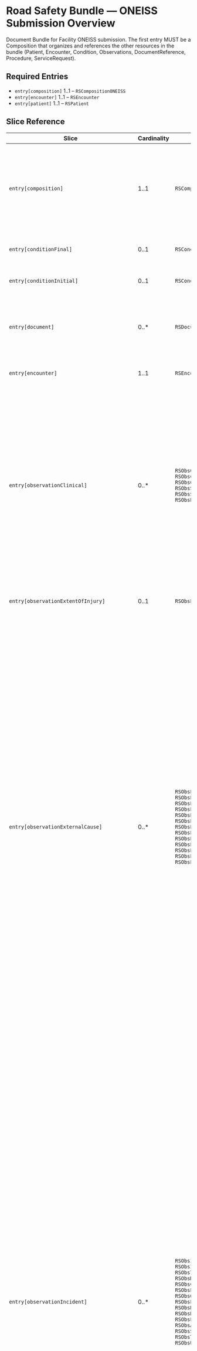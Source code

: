 <!-- generated by scripts/update-bundle-intros.ts; do not edit manually -->
# Road Safety Bundle — ONEISS Submission Overview

Document Bundle for Facility ONEISS submission. The first entry MUST be a Composition that organizes and references the other resources in the bundle (Patient, Encounter, Condition, Observations, DocumentReference, Procedure, ServiceRequest).

## Required Entries

- `entry[composition]` 1..1 – `RSCompositionONEISS`
- `entry[encounter]` 1..1 – `RSEncounter`
- `entry[patient]` 1..1 – `RSPatient`

## Slice Reference

| Slice | Cardinality | Allowed Resources | Notes |
| --- | --- | --- | --- |
| `entry[composition]` | 1..1 | `RSCompositionONEISS` | `RSCompositionONEISS`: Road Safety Composition — ONEISS Submission — Composition that organises a facility (ONEISS) submission. Sections MUST reference the other resources present in the corresponding document Bundle (Patient, Encounter, Condition, Observations, DocumentReference, Procedure, ServiceRequest). |
| `entry[conditionFinal]` | 0..1 | `RSConditionFinalDiagnosis` | `RSConditionFinalDiagnosis`: Road Safety Condition — Final Diagnosis — Final diagnosis per CSV mapping. |
| `entry[conditionInitial]` | 0..1 | `RSConditionInitialImpression` | `RSConditionInitialImpression`: Road Safety Condition — Initial Impression — Initial impression per CSV mapping. |
| `entry[document]` | 0..* | `RSDocumentReference` | `RSDocumentReference`: Road Safety DocumentReference (Evidence) — Evidence and post-crash documentation linked to the incident (e.g., cause of crash, party at fault, incident management logs, CCTV, shape files). |
| `entry[encounter]` | 1..1 | `RSEncounter` | `RSEncounter`: Road Safety Encounter Vehicle Used — Identifier and type of transport vehicle used during an encounter. |
| `entry[observationClinical]` | 0..* | `RSObsOtherRiskFactors`<br>`RSObsConditionOfPatient`<br>`RSObsOutcome`<br>`RSObsStatusOnArrival`<br>`RSObsStatusOnArrivalAliveDetail`<br>`RSObsBloodAlcoholConcentration` | `RSObsOtherRiskFactors`: Road Safety Observation - Other Risk Factors — Other risk factors at the time of incident; allow text for 'Others'.<br>`RSObsConditionOfPatient`: Road Safety Observation - Condition of Patient — Overall condition of patient at assessment.<br>`RSObsOutcome`: Road Safety Observation - Outcome at Release — Outcome at release from ER/OPD/RHU.<br>`RSObsStatusOnArrival`: Road Safety Observation - Status on Arrival — Status upon reaching facility/hospital.<br>`RSObsStatusOnArrivalAliveDetail`: Road Safety Observation - If Alive: Conscious/Unconscious — If alive on arrival, consciousness detail.<br>`RSObsBloodAlcoholConcentration`: Road Safety Observation - Blood Alcohol Concentration — Blood alcohol concentration. |
| `entry[observationExtentOfInjury]` | 0..1 | `RSObsExtentOfInjury` | `RSObsExtentOfInjury`: Road Safety Observation - Extent of Injury — Extent / severity estimate or category of injury (e.g., minor, moderate, severe). |
| `entry[observationExternalCause]` | 0..* | `RSObsECBitesStings`<br>`RSObsECBurns`<br>`RSObsECChemical`<br>`RSObsECSharpObject`<br>`RSObsECDrowning`<br>`RSObsECForcesOfNature`<br>`RSObsECFall`<br>`RSObsECFirecracker`<br>`RSObsECGunshot`<br>`RSObsECHangingStrangulation`<br>`RSObsECMaulingAssault`<br>`RSObsECSexualAssault`<br>`RSObsECOther` | `RSObsECBitesStings`: Road Safety Observation - External Cause: Bites/Stings — Flag indicating bites/stings.<br>`RSObsECBurns`: Road Safety Observation - External Cause: Burns — Flag indicating burns as external cause.<br>`RSObsECChemical`: Road Safety Observation - External Cause: Chemical/Substance — Observation for chemical/substance exposure.<br>`RSObsECSharpObject`: Road Safety Observation - External Cause: Contact with Sharp Object — Flag indicating sharp object cause.<br>`RSObsECDrowning`: Road Safety Observation - External Cause: Drowning — Flag indicating drowning.<br>`RSObsECForcesOfNature`: Road Safety Observation - External Cause: Exposure to Forces of Nature — Flag indicating exposure to natural disaster/calamity.<br>`RSObsECFall`: Road Safety Observation - External Cause: Fall — Flag indicating fall.<br>`RSObsECFirecracker`: Road Safety Observation - External Cause: Firecracker — Flag indicating firecracker-related cause.<br>`RSObsECGunshot`: Road Safety Observation - External Cause: Gunshot — Flag indicating gunshot.<br>`RSObsECHangingStrangulation`: Road Safety Observation - External Cause: Hanging/Strangulation — Flag indicating hanging/strangulation.<br>`RSObsECMaulingAssault`: Road Safety Observation - External Cause: Mauling/Assault — Flag indicating assault.<br>`RSObsECSexualAssault`: Road Safety Observation - External Cause: Sexual Assault/Abuse/Rape (Alleged) — Flag indicating sexual assault.<br>`RSObsECOther`: Road Safety Observation - External Cause: Other — Flag indicating other external cause. |
| `entry[observationIncident]` | 0..* | `RSObsInjuryDateTime`<br>`RSObsInjuryIntent`<br>`RSObsTransportVehicularAccident`<br>`RSObsModeOfTransport`<br>`RSObsCollisionVsNonCollision`<br>`RSObsPatientsVehicle`<br>`RSObsOtherVehicleInvolved`<br>`RSObsPositionOfPatient`<br>`RSObsHowManyVehicles`<br>`RSObsHowManyPatients`<br>`RSObsPlaceOfOccurrence`<br>`RSObsActivityAtIncident`<br>`RSObsSafetyAccessories`<br>`RSObsTriagePriority`<br>`RSObsUrgencyLevel` | `RSObsInjuryDateTime`: Road Safety Observation - Date/Time of Injury — Timestamp of injury occurrence.<br>`RSObsInjuryIntent`: Road Safety Observation - Injury Intent — Intent of injury (Unintentional, Intentional-self, Intentional-violence, Undetermined).<br>`RSObsTransportVehicularAccident`: Road Safety Observation - Transport/Vehicular Accident — Boolean flag indicating transport/vehicular accident.<br>`RSObsModeOfTransport`: Road Safety Observation - Mode of Transport to Facility — Mode of transport to the hospital/facility; allow coded value with optional text for 'Others'.<br>`RSObsCollisionVsNonCollision`: Road Safety Observation - Collision vs Non-Collision — Indicates whether the incident was collision or non-collision.<br>`RSObsPatientsVehicle`: Road Safety Observation - Patient's Vehicle — Type of vehicle used by patient; text for 'Others'.<br>`RSObsOtherVehicleInvolved`: Road Safety Observation - Other Vehicle/Object Involved — Other vehicle/object type involved; text for 'Others'.<br>`RSObsPositionOfPatient`: Road Safety Observation - Position of Patient — Seat/position (driver/front passenger/rear/pedestrian); text for 'Others'.<br>`RSObsHowManyVehicles`: Road Safety Observation - How Many Vehicles Involved — Count of vehicles involved.<br>`RSObsHowManyPatients`: Road Safety Observation - How Many Patients Involved — Count of patients involved.<br>`RSObsPlaceOfOccurrence`: Road Safety Observation - Place of Occurrence — Place type where injury occurred; name can be carried in note when applicable.<br>`RSObsActivityAtIncident`: Road Safety Observation - Activity at Time of Incident — Activity of the patient at time of incident; allow text fallback.<br>`RSObsSafetyAccessories`: Road Safety Observation - Safety Accessories — Safety accessories present/used; allow text for 'Others'.<br>`RSObsTriagePriority`: Road Safety Observation - Triage Priority — Triage category assigned at scene (e.g., Red/Yellow/Green/Black).<br>`RSObsUrgencyLevel`: Road Safety Observation - Priority Level (Urgency) — System-generated urgency level per CAD/agency rules. |
| `entry[observationInjuries]` | 0..* | `RSObsMultipleInjuries`<br>`RSObsAbrasion`<br>`RSObsAvulsion`<br>`RSObsNatureBurns`<br>`RSObsECBurns`<br>`RSObsConcussion`<br>`RSObsContusion`<br>`RSObsFracture`<br>`RSObsOpenWound`<br>`RSObsTraumaticAmputation`<br>`RSObsOtherInjury` | `RSObsMultipleInjuries`: Road Safety Observation - Multiple Injuries? — Boolean flag indicating multiple injuries.<br>`RSObsAbrasion`: Road Safety Observation - Abrasion — Abrasion present; with optional site and details.<br>`RSObsAvulsion`: Road Safety Observation - Avulsion — Avulsion present; with optional site and details.<br>`RSObsNatureBurns`: Road Safety Observation - External Cause: Burns — Flag indicating burns as external cause.<br>`RSObsECBurns`: Road Safety Observation - External Cause: Burns — Flag indicating burns as external cause.<br>`RSObsConcussion`: Road Safety Observation - Concussion — Concussion present; with site and details.<br>`RSObsContusion`: Road Safety Observation - Contusion — Contusion present; with site and details.<br>`RSObsFracture`: Road Safety Observation - Fracture — Fracture observation. Use valueCodeableConcept to indicate fracture type (e.g., open or closed). Sites captured in top-level bodySite and details in note.<br>`RSObsOpenWound`: Road Safety Observation - Open Wound — Open wound present; with site and details. Capture mechanism/type in a structured component (valueCodeableConcept with text).<br>`RSObsTraumaticAmputation`: Road Safety Observation - Traumatic Amputation — Traumatic amputation present; with site and details.<br>`RSObsOtherInjury`: Road Safety Observation - Other Specified Injury — Other specified injury present; capture type as valueCodeableConcept (text allowed) with optional site and details. |
| `entry[observationReferredByFacility]` | 0..1 | `RSObsReferredByFacility` | `RSObsReferredByFacility`: Road Safety Observation - Referred By Facility — Flag indicating patient was referred by another hospital/facility. |
| `entry[observationTransferredFromFacility]` | 0..1 | `RSObsTransferredFromFacility` | `RSObsTransferredFromFacility`: Road Safety Observation - Transferred From Facility — Flag indicating patient transferred from another hospital/facility. |
| `entry[patient]` | 1..1 | `RSPatient` | `RSPatient`: Road Safety Patient — Patient demographics and identifiers for road safety reporting; reuse PH-Core address extensions for barangay/city/province/region. |
| `entry[procedure]` | 0..* | `RSProcedure` | `RSProcedure`: Road Safety Procedure — Procedures related to incident/report (e.g., coordination with receiving hospital, psychosocial support, interventions). |
| `entry[serviceRequest]` | 0..* | `RSServiceRequest` | `RSServiceRequest`: Road Safety ServiceRequest — Requests or records related to refusal to admit and related workflow signals. |

## Implementation Guidance

- Produce an HL7 FHIR R4 JSON Bundle with `Bundle.type = "document"` that declares the matching profile in `meta.profile`.
- Populate the required entries first (patient, encounter, composition, and any mandatory Observations) before adding optional slices.
- When adding optional slices, create resources conforming to the allowed profiles and ensure any fixed codes listed above appear in `resource.code`.
- Reference each resource from the document Composition (`section.entry`) so the Bundle content aligns with slice definitions.
- After structural changes, run `bun run scripts/update-bundle-intros.ts` (or execute this script with Node) to refresh both overview and notes pages.
- Follow up with `./_build.sh build` to confirm publisher validation.
